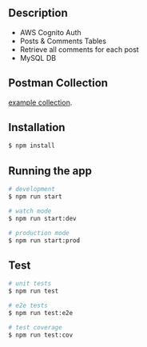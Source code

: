 
## Description

- AWS Cognito Auth 
- Posts & Comments Tables
- Retrieve all comments for each post
- MySQL DB 
## Postman Collection
[example collection](https://www.getpostman.com/collections/e6e9957464334ea4012f).

## Installation

```bash
$ npm install
```

## Running the app

```bash
# development
$ npm run start

# watch mode
$ npm run start:dev

# production mode
$ npm run start:prod
```

## Test

```bash
# unit tests
$ npm run test

# e2e tests
$ npm run test:e2e

# test coverage
$ npm run test:cov
```

